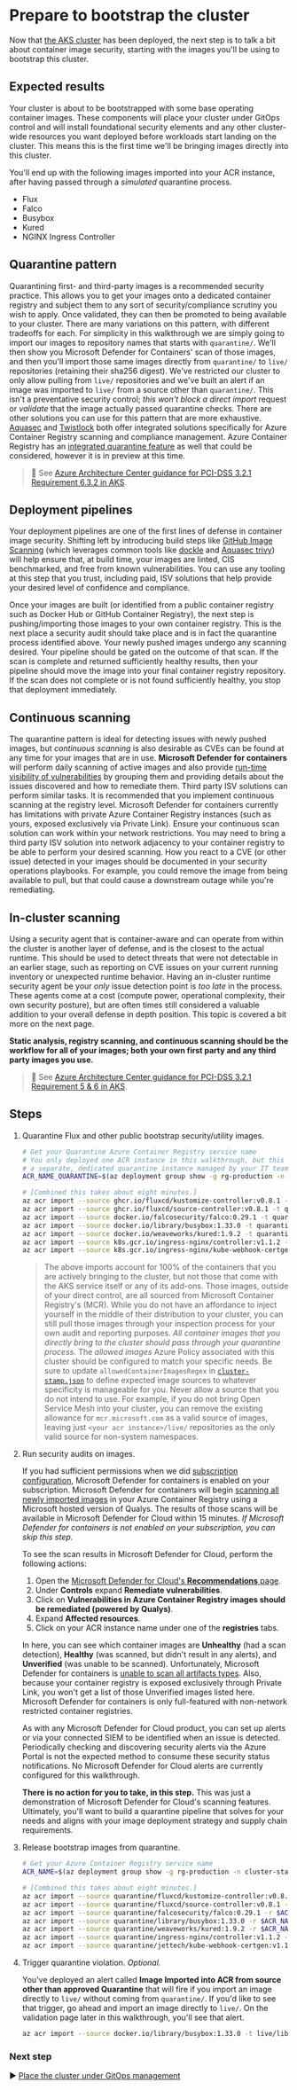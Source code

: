 # Prepare to bootstrap the cluster

Now that [the AKS cluster](./09-aks-cluster.md) has been deployed, the next step is to talk a bit about container image security, starting with the images you'll be using to bootstrap this cluster.

## Expected results

Your cluster is about to be bootstrapped with some base operating container images. These components will place your cluster under GitOps control and will install foundational security elements and any other cluster-wide resources you want deployed before workloads start landing on the cluster. This means this is the first time we'll be bringing images directly into this cluster.

You'll end up with the following images imported into your ACR instance, after having passed through a _simulated_ quarantine process.

* Flux
* Falco
* Busybox
* Kured
* NGINX Ingress Controller

## Quarantine pattern

Quarantining first- and third-party images is a recommended security practice. This allows you to get your images onto a dedicated container registry and subject them to any sort of security/compliance scrutiny you wish to apply. Once validated, they can then be promoted to being available to your cluster. There are many variations on this pattern, with different tradeoffs for each. For simplicity in this walkthrough we are simply going to import our images to repository names that starts with `quarantine/`. We'll then show you Microsoft Defender for Containers' scan of those images, and then you'll import those same images directly from `quarantine/` to `live/` repositories (retaining their sha256 digest). We've restricted our cluster to only allow pulling from `live/` repositories and we've built an alert if an image was imported to `live/` from a source other than `quarantine/`. This isn't a preventative security control; _this won't block a direct import_ request or _validate_ that the image actually passed quarantine checks. There are other solutions you can use for this pattern that are more exhaustive. [Aquasec](https://go.microsoft.com/fwlink/?linkid=2002601&clcid=0x409) and [Twistlock](https://go.microsoft.com/fwlink/?linkid=2002600&clcid=0x409) both offer integrated solutions specifically for Azure Container Registry scanning and compliance management. Azure Container Registry has an [integrated quarantine feature](https://learn.microsoft.com/azure/container-registry/container-registry-faq#how-do-i-enable-automatic-image-quarantine-for-a-registry) as well that could be considered, however it is in preview at this time.

> :notebook: See [Azure Architecture Center guidance for PCI-DSS 3.2.1 Requirement 6.3.2 in AKS](https://learn.microsoft.com/azure/architecture/reference-architectures/containers/aks-pci/aks-pci-malware#requirement-632).

## Deployment pipelines

Your deployment pipelines are one of the first lines of defense in container image security. Shifting left by introducing build steps like [GitHub Image Scanning](https://github.com/Azure/container-scan) (which leverages common tools like [dockle](https://github.com/goodwithtech/dockle) and [Aquasec trivy](https://github.com/aquasecurity/trivy)) will help ensure that, at build time, your images are linted, CIS benchmarked, and free from known vulnerabilities. You can use any tooling at this step that you trust, including paid, ISV solutions that help provide your desired level of confidence and compliance.

Once your images are built (or identified from a public container registry such as Docker Hub or GitHub Container Registry), the next step is pushing/importing those images to your own container registry. This is the next place a security audit should take place and is in fact the quarantine process identified above. Your newly pushed images undergo any scanning desired. Your pipeline should be gated on the outcome of that scan. If the scan is complete and returned sufficiently healthy results, then your pipeline should move the image into your final container registry repository. If the scan does not complete or is not found sufficiently healthy, you stop that deployment immediately.

## Continuous scanning

The quarantine pattern is ideal for detecting issues with newly pushed images, but _continuous scanning_ is also desirable as CVEs can be found at any time for your images that are in use. **Microsoft Defender for containers** will perform daily scanning of active images and also provide [run-time visibility of vulnerabilities](https://learn.microsoft.com/azure/defender-for-cloud/defender-for-containers-introduction?tabs=defender-for-container-arch-aks#scanning-images-at-runtime) by grouping them and providing details about the issues discovered and how to remediate them. Third party ISV solutions can perform similar tasks. It is recommended that you implement continuous scanning at the registry level. Microsoft Defender for containers currently has limitations with private Azure Container Registry instances (such as yours, exposed exclusively via Private Link). Ensure your continuous scan solution can work within your network restrictions. You may need to bring a third party ISV solution into network adjacency to your container registry to be able to perform your desired scanning. How you react to a CVE (or other issue) detected in your images should be documented in your security operations playbooks. For example, you could remove the image from being available to pull, but that could cause a downstream outage while you're remediating.

## In-cluster scanning

Using a security agent that is container-aware and can operate from within the cluster is another layer of defense, and is the closest to the actual runtime. This should be used to detect threats that were not detectable in an earlier stage, such as reporting on CVE issues on your current running inventory or unexpected runtime behavior. Having an in-cluster runtime security agent be your _only_ issue detection point is _too late_ in the process. These agents come at a cost (compute power, operational complexity, their own security posture), but are often times still considered a valuable addition to your overall defense in depth position. This topic is covered a bit more on the next page.

**Static analysis, registry scanning, and continuous scanning should be the workflow for all of your images; both your own first party and any third party images you use.**

> :notebook: See [Azure Architecture Center guidance for PCI-DSS 3.2.1 Requirement 5 & 6 in AKS](https://learn.microsoft.com/azure/architecture/reference-architectures/containers/aks-pci/aks-pci-malware).

## Steps

1. Quarantine Flux and other public bootstrap security/utility images.

   ```bash
   # Get your Quarantine Azure Container Registry service name
   # You only deployed one ACR instance in this walkthrough, but this could be
   # a separate, dedicated quarantine instance managed by your IT team.
   ACR_NAME_QUARANTINE=$(az deployment group show -g rg-production -n cluster-stamp --query properties.outputs.quarantineContainerRegistryName.value -o tsv)
   
   # [Combined this takes about eight minutes.]
   az acr import --source ghcr.io/fluxcd/kustomize-controller:v0.8.1 -t quarantine/fluxcd/kustomize-controller:v0.8.1 -n $ACR_NAME_QUARANTINE && \
   az acr import --source ghcr.io/fluxcd/source-controller:v0.8.1 -t quarantine/fluxcd/source-controller:v0.8.1 -n $ACR_NAME_QUARANTINE       && \
   az acr import --source docker.io/falcosecurity/falco:0.29.1 -t quarantine/falcosecurity/falco:0.29.1 -n $ACR_NAME_QUARANTINE               && \
   az acr import --source docker.io/library/busybox:1.33.0 -t quarantine/library/busybox:1.33.0 -n $ACR_NAME_QUARANTINE                       && \
   az acr import --source docker.io/weaveworks/kured:1.9.2 -t quarantine/weaveworks/kured:1.9.2 -n $ACR_NAME_QUARANTINE                       && \
   az acr import --source k8s.gcr.io/ingress-nginx/controller:v1.1.2 -t quarantine/ingress-nginx/controller:v1.1.2 -n $ACR_NAME_QUARANTINE    && \
   az acr import --source k8s.gcr.io/ingress-nginx/kube-webhook-certgen:v1.1.1 -t quarantine/jettech/kube-webhook-certgen:v1.1.1 -n $ACR_NAME_QUARANTINE
   ```

   > The above imports account for 100% of the containers that you are actively bringing to the cluster, but not those that come with the AKS service itself or any of its add-ons. Those images, outside of your direct control, are all sourced from Microsoft Container Registry's (MCR). While you do not have an affordance to inject yourself in the middle of their distribution to your cluster, you can still pull those images through your inspection process for your own audit and reporting purposes. _All container images that you directly bring to the cluster should pass through your quarantine process._ The _allowed images_ Azure Policy associated with this cluster should be configured to match your specific needs. Be sure to update `allowedContainerImagesRegex` in [`cluster-stamp.json`](../../cluster-stamp.json) to define expected image sources to whatever specificity is manageable for you. Never allow a source that you do not intend to use. For example, if you do not bring Open Service Mesh into your cluster, you can remove the existing allowance for `mcr.microsoft.com` as a valid source of images, leaving just `<your acr instance>/live/` repositories as the only valid source for non-system namespaces.

1. Run security audits on images.

   If you had sufficient permissions when we did [subscription configuration](./04-subscription.md), Microsoft Defender for containers is enabled on your subscription. Microsoft Defender for containers will begin [scanning all newly imported images](https://learn.microsoft.com/azure/security-center/defender-for-container-registries-introduction#when-are-images-scanned) in your Azure Container Registry using a Microsoft hosted version of Qualys. The results of those scans will be available in Microsoft Defender for Cloud within 15 minutes. _If Microsoft Defender for containers is not enabled on your subscription, you can skip this step._

   To see the scan results in Microsoft Defender for Cloud, perform the following actions:

   1. Open the [Microsoft Defender for Cloud's **Recommendations** page](https://portal.azure.com/#blade/Microsoft_Azure_Security/SecurityMenuBlade/5).
   1. Under **Controls** expand **Remediate vulnerabilities**.
   1. Click on **Vulnerabilities in Azure Container Registry images should be remediated (powered by Qualys)**.
   1. Expand **Affected resources**.
   1. Click on your ACR instance name under one of the **registries** tabs.

   In here, you can see which container images are **Unhealthy** (had a scan detection), **Healthy** (was scanned, but didn't result in any alerts), and **Unverified** (was unable to be scanned). Unfortunately, Microsoft Defender for containers is [unable to scan all artifacts types](https://learn.microsoft.com/azure/security-center/defender-for-container-registries-introduction#availability). Also, because your container registry is exposed exclusively through Private Link, you won't get a list of those Unverified images listed here. Microsoft Defender for containers is only full-featured with non-network restricted container registries.

   As with any Microsoft Defender for Cloud product, you can set up alerts or via your connected SIEM to be identified when an issue is detected. Periodically checking and discovering security alerts via the Azure Portal is not the expected method to consume these security status notifications. No Microsoft Defender for Cloud alerts are currently configured for this walkthrough.

   **There is no action for you to take, in this step.** This was just a demonstration of Microsoft Defender for Cloud's scanning features. Ultimately, you'll want to build a quarantine pipeline that solves for your needs and aligns with your image deployment strategy and supply chain requirements.

1. Release bootstrap images from quarantine.

   ```bash
   # Get your Azure Container Registry service name
   ACR_NAME=$(az deployment group show -g rg-production -n cluster-stamp --query properties.outputs.containerRegistryName.value -o tsv)
   
   # [Combined this takes about eight minutes.]
   az acr import --source quarantine/fluxcd/kustomize-controller:v0.8.1 -r $ACR_NAME_QUARANTINE -t live/fluxcd/kustomize-controller:v0.8.1 -n $ACR_NAME && \
   az acr import --source quarantine/fluxcd/source-controller:v0.8.1 -r $ACR_NAME_QUARANTINE -t live/fluxcd/source-controller:v0.8.1 -n $ACR_NAME       && \
   az acr import --source quarantine/falcosecurity/falco:0.29.1 -r $ACR_NAME_QUARANTINE -t live/falcosecurity/falco:0.29.1 -n $ACR_NAME                 && \
   az acr import --source quarantine/library/busybox:1.33.0 -r $ACR_NAME_QUARANTINE -t live/library/busybox:1.33.0 -n $ACR_NAME                         && \
   az acr import --source quarantine/weaveworks/kured:1.9.2 -r $ACR_NAME_QUARANTINE -t live/weaveworks/kured:1.9.2 -n $ACR_NAME                         && \
   az acr import --source quarantine/ingress-nginx/controller:v1.1.2 -r $ACR_NAME_QUARANTINE -t live/ingress-nginx/controller:v1.1.2 -n $ACR_NAME       && \
   az acr import --source quarantine/jettech/kube-webhook-certgen:v1.1.1 -r $ACR_NAME_QUARANTINE -t live/jettech/kube-webhook-certgen:v1.1.1 -n $ACR_NAME
   ```

1. Trigger quarantine violation. _Optional._

   You've deployed an alert called **Image Imported into ACR from source other than approved Quarantine** that will fire if you import an image directly to `live/` without coming from `quarantine/`. If you'd like to see that trigger, go ahead and import an image directly to `live/`. On the validation page later in this walkthrough, you'll see that alert.

   ```bash
   az acr import --source docker.io/library/busybox:1.33.0 -t live/library/busybox:SkippedQuarantine -n $ACR_NAME
   ```

### Next step

:arrow_forward: [Place the cluster under GitOps management](./11-gitops.md)
